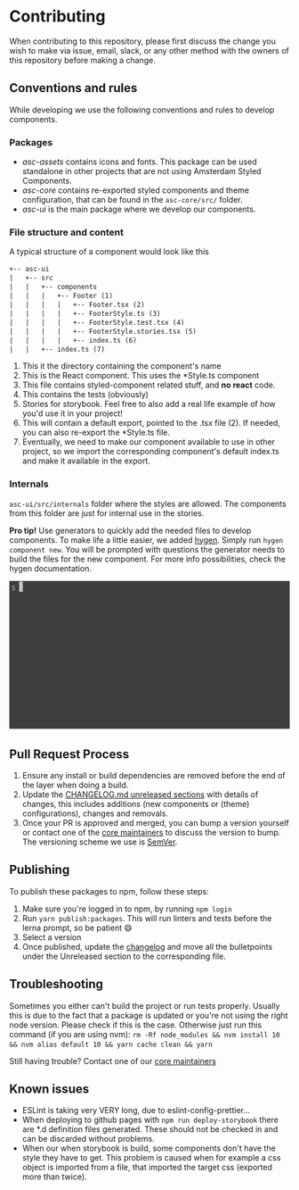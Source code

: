 # Contributing

When contributing to this repository, please first discuss the change you wish to make via issue,
email, slack, or any other method with the owners of this repository before making a change. 

## Conventions and rules

While developing we use the following conventions and rules to develop components.

### Packages
- *asc-assets* contains icons and fonts. This package can be used standalone in other projects that
  are not using Amsterdam Styled Components.
- *asc-core* contains re-exported styled components and theme configuration, that can be found in 
the `asc-core/src/` folder.
- *asc-ui* is the main package where we develop our components.

### File structure and content
A typical structure of a component would look like this
```
+-- asc-ui
|   +-- src
|   |   +-- components
|   |   |   +-- Footer (1)
|   |   |   |   +-- Footer.tsx (2)
|   |   |   |   +-- FooterStyle.ts (3)
|   |   |   |   +-- FooterStyle.test.tsx (4)
|   |   |   |   +-- FooterStyle.stories.tsx (5)
|   |   |   |   +-- index.ts (6)
|   |   +-- index.ts (7)
```
1. This it the directory containing the component's name
2. This is the React component. This uses the *Style.ts component
3. This file contains styled-component related stuff, and **no react** code.    
4. This contains the tests (obviously)
5. Stories for storybook. Feel free to also add a real life example of how you'd use it in your
   project!
6. This will contain a default export, pointed to the .tsx file (2). If needed, you can also 
   re-export the *Style.ts file.
7. Eventually, we need to make our component available to use in other project, so we import
   the corresponding component's default index.ts and make it available in the export.

### Internals 
`asc-ui/src/internals` folder where the styles are allowed. The components from this folder are 
just for internal use in the stories.

**Pro tip!** Use generators to quickly add the needed files to develop components.
To make life a little easier, we added [hygen](https://www.hygen.io/). Simply run 
`hygen component new`. You will be prompted with questions the generator needs to build the files 
for the new component. For more info possibilities, check the hygen documentation.

![](../media/hygen.gif)

## Pull Request Process

1. Ensure any install or build dependencies are removed before the end of the layer when doing a 
   build.
2. Update the [CHANGELOG.md unreleased sections](../CHANGELOG.md#mardown-header-unreleased) with 
   details of changes, this includes additions (new components or (theme) configurations), changes 
   and removals.
3. Once your PR is approved and merged, you can bump a version yourself or contact one of the 
   [core maintainers](./MAINTAINERS.md) to discuss the version to bump. The versioning scheme we 
   use is [SemVer](http://semver.org/).

## Publishing

To publish these packages to npm, follow these steps:

1. Make sure you're logged in to npm, by running `npm login`
2. Run `yarn publish:packages`. This will run linters and tests before the lerna prompt, 
   so be patient :smile:
3. Select a version
4. Once published, update the [changelog](../CHANGELOG.md) and move all the bulletpoints under the 
   Unreleased section to the corresponding file.
   
## Troubleshooting

Sometimes you either can't build the project or run tests properly. Usually this is due to the fact 
that a package is updated or you're not using the right node version. Please check if this is the
case. Otherwise just run this command (if you are using nvm):
`rm -Rf node_modules && nvm install 10 && nvm alias default 10 && yarn cache clean && yarn`

Still having trouble? Contact one of our [core maintainers](./MAINTAINERS.md)

## Known issues

- ESLint is taking very VERY long, due to eslint-config-prettier...
- When deploying to github pages with `npm run deploy-storybook` there are \*.d definition files 
  generated. These should not be checked in and can be discarded without problems.
- When our when storybook is build, some components don't have the style they have to get. This 
  problem is caused when for example a css object is imported from a file, that imported the target 
  css (exported more than twice).
